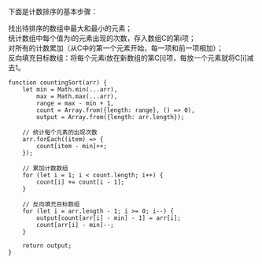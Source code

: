 下面是计数排序的基本步骤：     

找出待排序的数组中最大和最小的元素；      
统计数组中每个值为i的元素出现的次数，存入数组C的第i项；    
对所有的计数累加（从C中的第一个元素开始，每一项和前一项相加）；    
反向填充目标数组：将每个元素i放在新数组的第C[i]项，每放一个元素就将C[i]减去1。     

```code
function countingSort(arr) {
    let min = Math.min(...arr),
        max = Math.max(...arr),
        range = max - min + 1,
        count = Array.from({length: range}, () => 0),
        output = Array.from({length: arr.length});

    // 统计每个元素的出现次数
    arr.forEach((item) => {
        count[item - min]++;
    });

    // 累加计数数组
    for (let i = 1; i < count.length; i++) {
        count[i] += count[i - 1];
    }

    // 反向填充目标数组
    for (let i = arr.length - 1; i >= 0; i--) {
        output[count[arr[i] - min] - 1] = arr[i];
        count[arr[i] - min]--;
    }

    return output;
}

```

